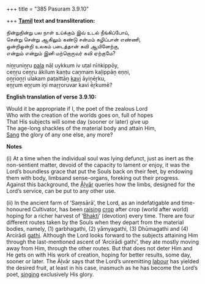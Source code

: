 +++
title = "385 Pasuram 3.9.10"

+++
**[Tamil](/definition/tamil#history "show Tamil definitions") text and transliteration:**

நின்றுநின்று பல நாள் உய்க்கும் இவ் உடல் நீங்கிப்போய்,  
சென்று சென்று ஆகிலும் கண்டு சன்மம் கழிப்பான் எண்ணி,  
ஒன்றிஒன்றி உலகம் படைத்தான் கவி ஆயினேற்கு,  
என்றும் என்றும் இனி மற்றொருவர் கவி ஏற்குமே?

niṉṟuniṉṟu [pala](/definition/pala#history "show pala definitions") nāḷ uykkum iv uṭal nīṅkippōy,  
ceṉṟu ceṉṟu ākilum kaṇṭu caṉmam kaḻippāṉ eṇṇi,  
oṉṟioṉṟi ulakam paṭaittāṉ [kavi](/definition/kavi#vaishnavism "show kavi definitions") āyiṉēṟku,  
eṉṟum eṉṟum iṉi maṟṟoruvar kavi ēṟkumē?

**English translation of verse 3.9.10:**

Would it be appropriate if I, the poet of the zealous Lord  
Who with the creation of the worlds goes on, full of hopes  
That His subjects will some day (sooner or later) give up  
The age-long shackles of the material body and attain Him,  
[Sang](/definition/sang#history "show Sang definitions") the glory of any one else, any more?

**Notes**

\(i\) At a time when the individual soul was lying defunct, just as inert as the non-sentient matter, devoid of the capacity to lament or enjoy, it was the Lord’s boundless grace that put the Souls back on their feet, by endowing them with body, limbsand sense-organs, foreking out their progress. Against this background, the [Āḻvār](/definition/aḻvar#vaishnavism "show Āḻvār definitions") queries how the limbs, designed for the Lord’s service, can be put to any other use.

\(ii\) In the ancient farm of ‘Saṃsārā’, the Lord, as an indefatigable and time-honoured Cultivator, has been [raising](/definition/raising#history "show raising definitions") [crop](/definition/crop#history "show crop definitions") after crop (world after world) hoping for a richer harvest of ‘[Bhakti](/definition/bhakti#vaishnavism "show Bhakti definitions")’ (devotion) every time. There are four different routes taken by the Souls when they depart from the material bodies, namely, (1) garbhagathi, (2) yāmyagathi, (3) Dhūmagathi and (4) Arcirādi [gathi](/definition/gathin#history "show gathi definitions"). Although the Lord looks forward to the subjects attaining Him through the last-mentioned ascent of ‘Arcirādi gathi’, they ate mostly moving away from Him, through the other routes. But that does not deter Him and He gets on with His work of creation, hoping for better results, some day, sooner or later. The Āḻvār says that the Lord’s unremitting [labour](/definition/labour#history "show labour definitions") has yielded the desired fruit, at least in his case, inasmuch as he has become the Lord’s poet, [singing](/definition/singing#history "show singing definitions") exclusively His glory.


